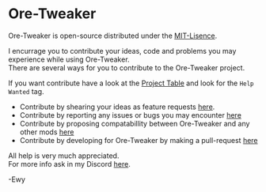 # Ore-Tweaker #

Ore-Tweaker is open-source distributed under the [MIT-Lisence](https://github.com/EwyBoy/OreTweaker/blob/master/LICENSE.md).

I encurrage you to contribute your ideas, code and problems you may experience while using Ore-Tweaker.  
There are several ways for you to contribute to the Ore-Tweaker project.  
  
If you want contribute have a look at the [Project Table](https://github.com/EwyBoy/OreTweaker/projects/1?fullscreen=true) and look for the `Help Wanted` tag.

* Contribute by shearing your ideas as feature requests [here](https://github.com/EwyBoy/OreTweaker/issues/new?assignees=EwyBoy&labels=Compatibility+Request&template=compatibility-request.md&title=%5BCompatibility%5D+MOD-NAME).
* Contribute by reporting any issues or bugs you may encounter [here](https://github.com/EwyBoy/OreTweaker/issues/new?assignees=EwyBoy&labels=bug&template=bug_report.md&title=%5BBug%5D+Relevant+title+here)
* Contribute by proposing compatabillity between Ore-Tweaker and any other mods [here](https://github.com/EwyBoy/OreTweaker/issues/new?assignees=EwyBoy&labels=Compatibility+Request&template=compatibility-request.md&title=%5BCompatibility%5D+MOD-NAME)
* Contribute by developing for Ore-Tweaker by making a pull-request [here](https://github.com/EwyBoy/OreTweaker/pulls)

All help is very much appreciated.  
For more info ask in my Discord [here](https://discord.gg/eAsSV8dXX2).
  
-Ewy
